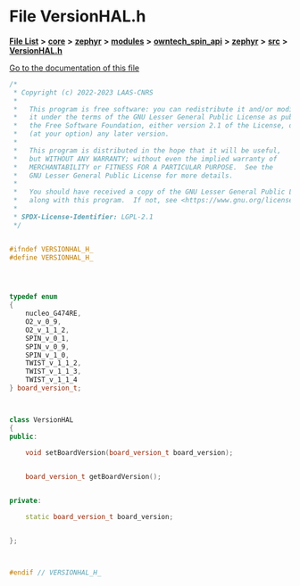 

# File VersionHAL.h

[**File List**](files.md) **>** [**core**](dir_771164b9325b04f1442f7a3ffa8ecb89.md) **>** [**zephyr**](dir_09002e7ce91f09aeb040dfd1861a47f4.md) **>** [**modules**](dir_6d0fb8ab814c517e7f155fb837e32f72.md) **>** [**owntech\_spin\_api**](dir_87330bcbf7fe698536ea5946c1b90585.md) **>** [**zephyr**](dir_83abe2f3de580445b50d57f614c989e1.md) **>** [**src**](dir_b0a9bfd1c37d418dc07d30cb79a776da.md) **>** [**VersionHAL.h**](VersionHAL_8h.md)

[Go to the documentation of this file](VersionHAL_8h.md)


```C++
/*
 * Copyright (c) 2022-2023 LAAS-CNRS
 *
 *   This program is free software: you can redistribute it and/or modify
 *   it under the terms of the GNU Lesser General Public License as published by
 *   the Free Software Foundation, either version 2.1 of the License, or
 *   (at your option) any later version.
 *
 *   This program is distributed in the hope that it will be useful,
 *   but WITHOUT ANY WARRANTY; without even the implied warranty of
 *   MERCHANTABILITY or FITNESS FOR A PARTICULAR PURPOSE.  See the
 *   GNU Lesser General Public License for more details.
 *
 *   You should have received a copy of the GNU Lesser General Public License
 *   along with this program.  If not, see <https://www.gnu.org/licenses/>.
 *
 * SPDX-License-Identifier: LGPL-2.1
 */


#ifndef VERSIONHAL_H_
#define VERSIONHAL_H_




typedef enum
{
    nucleo_G474RE,
    O2_v_0_9,
    O2_v_1_1_2,
    SPIN_v_0_1,
    SPIN_v_0_9,
    SPIN_v_1_0,
    TWIST_v_1_1_2,
    TWIST_v_1_1_3,
    TWIST_v_1_1_4
} board_version_t;



class VersionHAL
{
public:

    void setBoardVersion(board_version_t board_version);
    

    board_version_t getBoardVersion();


private:

    static board_version_t board_version;


};



#endif // VERSIONHAL_H_
```


